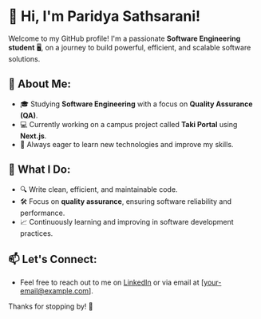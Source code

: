 # 👋 Hi, I'm Paridya Sathsarani!

Welcome to my GitHub profile! I'm a passionate **Software Engineering student** 🖥️, on a journey to build powerful, efficient, and scalable software solutions.

## 🌟 About Me:
- 🎓 Studying **Software Engineering** with a focus on **Quality Assurance (QA)**.
- 💻 Currently working on a campus project called **Taki Portal** using **Next.js**.
- 🌱 Always eager to learn new technologies and improve my skills.

## 💼 What I Do:
- 🔍 Write clean, efficient, and maintainable code.
- 🛠️ Focus on **quality assurance**, ensuring software reliability and performance.
- 📈 Continuously learning and improving in software development practices.

## 📫 Let's Connect:
- Feel free to reach out to me on [LinkedIn](your-linkedin-url) or via email at [your-email@example.com].

Thanks for stopping by! 🚀
